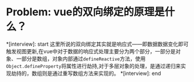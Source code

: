 # Problem: vue的双向绑定的原理是什么？

*[interview]: start
这里所说的双向绑定其实就是响应式——即数据数据变化即可触发视图更新,在vue中对于数据的响应式处理主要分为两个部分，一部分是对象、一部分是数组，对象内部通过`defineReactive`方法，使用 `Object.defineProperty`将属性进行劫持,对于多层对象的处理，是通过递归来实现劫持的，数组则是通过重写数组方法来实现的。
*[interview]: end
